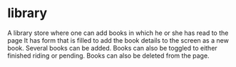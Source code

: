 # library
A library store where one can add books in which he or she has read to the page
It has form that is filled to add the book details to the screen as a new book.
Several books can be added.
Books can also be toggled to either finished riding or pending.
Books can also be deleted from the page.
